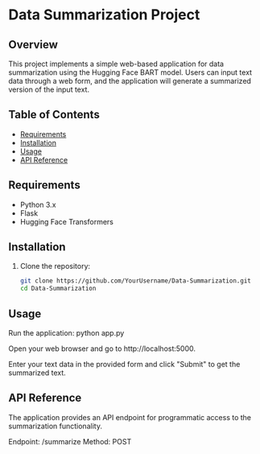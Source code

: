 # Data Summarization Project

## Overview

This project implements a simple web-based application for data summarization using the Hugging Face BART model. Users can input text data through a web form, and the application will generate a summarized version of the input text.

## Table of Contents

- [Requirements](#requirements)
- [Installation](#installation)
- [Usage](#usage)
- [API Reference](#api-reference)

## Requirements

- Python 3.x
- Flask
- Hugging Face Transformers

## Installation

1. Clone the repository:

   ```bash
   git clone https://github.com/YourUsername/Data-Summarization.git
   cd Data-Summarization

## Usage
Run the application:
python app.py

Open your web browser and go to http://localhost:5000.

Enter your text data in the provided form and click "Submit" to get the summarized text.

## API Reference
The application provides an API endpoint for programmatic access to the summarization functionality.

Endpoint: /summarize
Method: POST